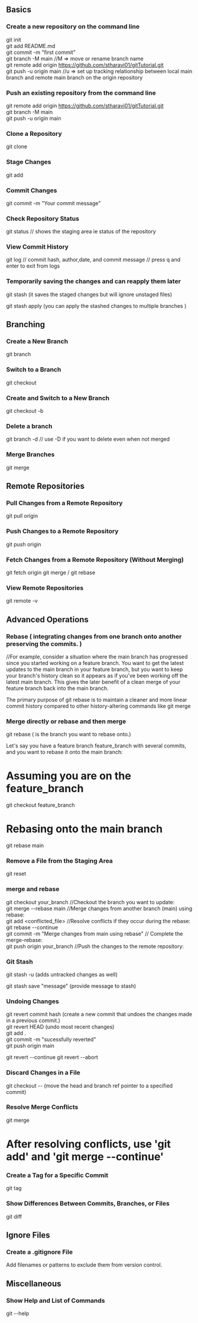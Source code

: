 ## Basics

### Create a new repository on the command line

git init </br>
git add README.md </br>
git commit -m "first commit" </br>
git branch -M main    //M => move or rename branch name  </br>
git remote add origin https://github.com/stharavi01/gitTutorial.git </br>
git push -u origin main //u => set up tracking relationship between local main branch and remote main branch on the origin repository


### Push an existing repository from the command line

git remote add origin https://github.com/stharavi01/gitTutorial.git </br>
git branch -M main </br>
git push -u origin main </br>


### Clone a Repository

git clone <repository-url>


### Stage Changes

git add <file>


### Commit Changes

git commit -m "Your commit message"


### Check Repository Status

git status // shows the staging area ie status of the repository


### View Commit History

git log  // commit hash, author,date, and commit message
// press q and enter to exit from logs


### Temporarily saving the changes and can reapply them later


git stash (it saves the staged changes but will ignore unstaged files)

git stash apply (you can apply the stashed changes to multiple branches )


## Branching

### Create a New Branch

git branch <branch-name>


### Switch to a Branch

git checkout <branch-name>


### Create and Switch to a New Branch

git checkout -b <new-branch-name>


### Delete a branch
git branch -d <branch-name> // use -D if you want to delete even when not merged

### Merge Branches

git merge <branch-to-merge>


## Remote Repositories

### Pull Changes from a Remote Repository

git pull origin <branch-name>


### Push Changes to a Remote Repository

git push origin <branch-name>


### Fetch Changes from a Remote Repository (Without Merging)

git fetch origin
git merge / git rebase


### View Remote Repositories

git remote -v


## Advanced Operations

### Rebase ( integrating changes from one branch onto another preserving the commits. )
//For example, consider a situation where the main branch has progressed since you started working on a feature branch. You want to get the latest updates to the main branch in your feature branch, but you want to keep your branch's history clean so it appears as if you've been working off the latest main branch. This gives the later benefit of a clean merge of your feature branch back into the main branch.

The primary purpose of git rebase is to maintain a cleaner and more linear commit history compared to other history-altering commands like git merge

### Merge directly or rebase and then merge

git rebase <base-branch> (<base-branch> is the branch you want to rebase onto.)

Let's say you have a feature branch feature_branch with several commits, and you want to rebase it onto the main branch:
# Assuming you are on the feature_branch
git checkout feature_branch

# Rebasing onto the main branch
git rebase main


### Remove a File from the Staging Area

git reset <file>

### merge and rebase 

git checkout your_branch  //Checkout the branch you want to update: </br>
git merge --rebase main  //Merge changes from another branch (main) using rebase: </br>
git add <conflicted_file>  //Resolve conflicts if they occur during the rebase: </br>
git rebase --continue  </br>
git commit -m "Merge changes from main using rebase" // Complete the merge-rebase: </br>
git push origin your_branch //Push the changes to the remote repository: </br>



### Git Stash
git stash -u (adds untracked changes as well)

git stash save "message" (provide message to stash)


### Undoing Changes
git revert commit hash (create a new commit that undoes the changes made in a previous commit.)</br>
git revert HEAD (undo most recent changes)</br>
git add . </br>
git commit -m "sucessfully reverted" </br>
git push origin main </br>

git revert --continue
git revert --abort

### Discard Changes in a File

git checkout -- <file> (move the head and branch ref pointer to a specified commit)


### Resolve Merge Conflicts

git merge <branch-name>
# After resolving conflicts, use 'git add' and 'git merge --continue'


### Create a Tag for a Specific Commit

git tag <tag-name> <commit-hash>


### Show Differences Between Commits, Branches, or Files

git diff <source> <destination>


## Ignore Files

### Create a .gitignore File
Add filenames or patterns to exclude them from version control.

## Miscellaneous

### Show Help and List of Commands

git --help
